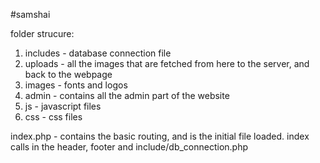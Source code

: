 #samshai

folder strucure:
1. includes - database connection file
2. uploads - all the images that are fetched from here to the server, and back to the webpage
3. images - fonts and logos
4. admin - contains all the admin part of the website
5. js - javascript files
6. css - css files

index.php - contains the basic routing, and is the initial file loaded. 
  index calls in the header, footer and include/db_connection.php
  
 
